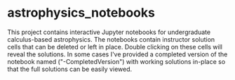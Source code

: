 # astrophysics_notebooks
This project contains interactive Jupyter notebooks for undergraduate calculus-based astrophysics.  The notebooks contain instructor solution cells that can be deleted or left in place.  Double clicking on these cells will reveal the solutions.  In some cases I've provided a completed version of the notebook named ("-CompletedVersion") with working solutions in-place so that the full solutions can be easily viewed.
